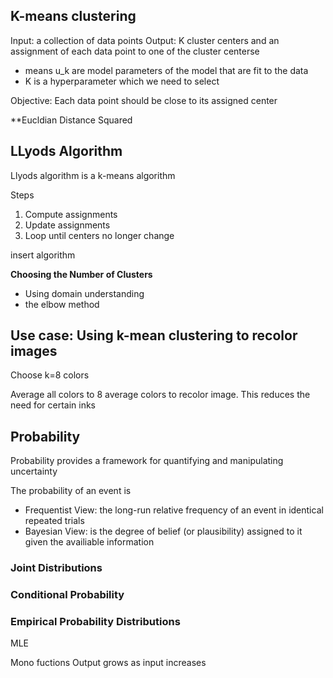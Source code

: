 
## K-means clustering

Input: a collection of data points
Output: K cluster centers and an assignment of each data point to one of the cluster centerse

- means u_k are model parameters of the model that are fit to the data
- K is a hyperparameter which we need to select

Objective: Each data point should be close to its assigned center

**Eucldian Distance Squared

## LLyods Algorithm

Llyods algorithm is a k-means algorithm

Steps
1. Compute assignments
2. Update assignments
3. Loop until centers no longer change

insert algorithm

**Choosing the Number of Clusters**
- Using domain understanding
- the elbow method

## Use case: Using k-mean clustering to recolor images

Choose k=8 colors

Average all colors to 8 average colors to recolor image. This reduces the need for certain inks


## Probability
Probability provides a framework for quantifying and manipulating uncertainty

The probability of an event is 
- Frequentist View: the long-run relative frequency of an event in identical repeated trials
- Bayesian View: is the degree of belief (or plausibility) assigned to it given the availiable information

### Joint Distributions

### Conditional Probability

### Empirical Probability Distributions


MLE

Mono fuctions
Output grows as input increases